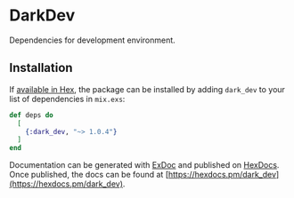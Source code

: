 # DarkDev

Dependencies for development environment.

## Installation

If [available in Hex](https://hex.pm/docs/publish), the package can be installed
by adding `dark_dev` to your list of dependencies in `mix.exs`:

```elixir
def deps do
  [
    {:dark_dev, "~> 1.0.4"}
  ]
end
```

Documentation can be generated with [ExDoc](https://github.com/elixir-lang/ex_doc)
and published on [HexDocs](https://hexdocs.pm). Once published, the docs can
be found at [https://hexdocs.pm/dark_dev](https://hexdocs.pm/dark_dev).

